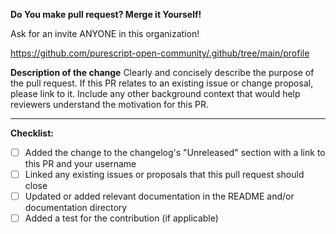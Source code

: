**Do You make pull request? Merge it Yourself!**

Ask for an invite ANYONE in this organization!

https://github.com/purescript-open-community/.github/tree/main/profile

**Description of the change**
Clearly and concisely describe the purpose of the pull request. If this PR relates to an existing issue or change proposal, please link to it. Include any other background context that would help reviewers understand the motivation for this PR.

---

**Checklist:**

- [ ] Added the change to the changelog's "Unreleased" section with a link to this PR and your username
- [ ] Linked any existing issues or proposals that this pull request should close
- [ ] Updated or added relevant documentation in the README and/or documentation directory
- [ ] Added a test for the contribution (if applicable)
